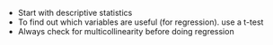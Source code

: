 - Start with descriptive statistics
- To find out which variables are useful (for regression). use a t-test
- Always check for multicollinearity before doing regression